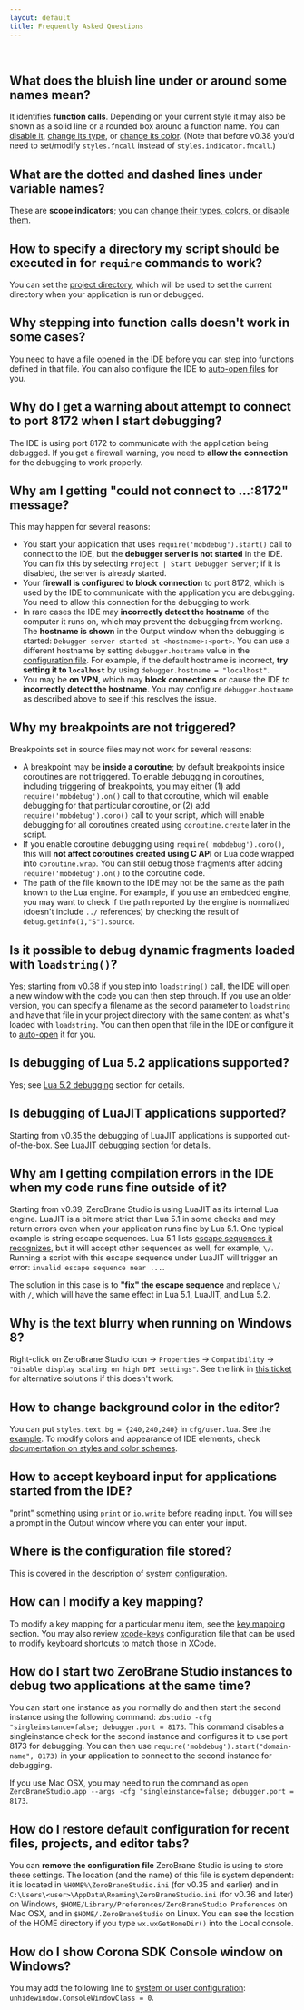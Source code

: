 ```yaml
---
layout: default
title: Frequently Asked Questions
---
```


<ul id='toc'>&nbsp;</ul>

## What does the bluish line under or around some names mean?

It identifies **function calls**.
Depending on your current style it may also be shown as a solid line or a rounded box around a function name.
You can [disable it](https://github.com/pkulchenko/ZeroBraneStudio/blob/master/cfg/user-sample.lua#L98),
[change its type](https://github.com/pkulchenko/ZeroBraneStudio/blob/master/cfg/user-sample.lua#L104),
or [change its color](https://github.com/pkulchenko/ZeroBraneStudio/blob/master/cfg/user-sample.lua#L101).
(Note that before v0.38 you'd need to set/modify `styles.fncall` instead of `styles.indicator.fncall`.)

## What are the dotted and dashed lines under variable names?

These are **scope indicators**; you can [change their types, colors, or disable them](doc-styles-color-schemes.html#indicators).

## How to specify a directory my script should be executed in for `require` commands to work?

You can set the [project directory](doc-getting-started.html#project_directory), which will be used to set the current directory when your application is run or debugged.

## Why stepping into function calls doesn't work in some cases?

You need to have a file opened in the IDE before you can step into functions defined in that file.
You can also configure the IDE to [auto-open files](https://github.com/pkulchenko/ZeroBraneStudio/blob/master/cfg/user-sample.lua#L71) for you.

## Why do I get a warning about attempt to connect to port 8172 when I start debugging?

The IDE is using port 8172 to communicate with the application being debugged.
If you get a firewall warning, you need to **allow the connection** for the debugging to work properly.

## Why am I getting "could not connect to ...:8172" message?

This may happen for several reasons:

- You start your application that uses `require('mobdebug').start()` call to connect to the IDE, but the **debugger server is not started** in the IDE.
You can fix this by selecting `Project | Start Debugger Server`; if it is disabled, the server is already started.
- Your **firewall is configured to block connection** to port 8172, which is used by the IDE to communicate with the application you are debugging.
You need to allow this connection for the debugging to work.
- In rare cases the IDE may **incorrectly detect the hostname** of the computer it runs on, which may prevent the debugging from working.
The **hostname is shown** in the Output window when the debugging is started: `Debugger server started at <hostname>:<port>`.
You can use a different hostname by setting `debugger.hostname` value in the [configuration file](doc-general-preferences.html#debugger).
For example, if the default hostname is incorrect, **try setting it to `localhost`** by using `debugger.hostname = "localhost"`.
- You may be **on VPN**, which may **block connections** or cause the IDE to **incorrectly detect the hostname**.
You may configure `debugger.hostname` as described above to see if this resolves the issue.

## Why my breakpoints are not triggered?

Breakpoints set in source files may not work for several reasons:

- A breakpoint may be **inside a coroutine**; by default breakpoints inside coroutines are not triggered.
To enable debugging in coroutines, including triggering of breakpoints, you may either
(1) add `require('mobdebug').on()` call to that coroutine, which will enable debugging for that particular coroutine, or
(2) add `require('mobdebug').coro()` call to your script, which will enable debugging for all coroutines created using `coroutine.create` later in the script.
- If you enable coroutine debugging using `require('mobdebug').coro()`, this will **not affect coroutines created using C API** or Lua code wrapped into `coroutine.wrap`.
You can still debug those fragments after adding `require('mobdebug').on()` to the coroutine code. 
- The path of the file known to the IDE may not be the same as the path known to the Lua engine.
For example, if you use an embedded engine, you may want to check if the path reported by the engine is normalized (doesn't include `../` references) by checking the result of `debug.getinfo(1,"S").source`.

## Is it possible to debug dynamic fragments loaded with `loadstring()`?

Yes; starting from v0.38 if you step into `loadstring()` call, the IDE will open a new window with the code you can then step through.
If you use an older version, you can specify a filename as the second parameter to `loadstring` and have that file in your project directory with the same content as what's loaded with `loadstring`.
You can then open that file in the IDE or configure it to [auto-open](https://github.com/pkulchenko/ZeroBraneStudio/blob/master/cfg/user-sample.lua#L71) it for you.

## Is debugging of Lua 5.2 applications supported?

Yes; see [Lua 5.2 debugging](doc-lua52-debugging.html) section for details.

## Is debugging of LuaJIT applications supported?

Starting from v0.35 the debugging of LuaJIT applications is supported out-of-the-box.
See [LuaJIT debugging](doc-luajit-debugging.html) section for details.

## Why am I getting compilation errors in the IDE when my code runs fine outside of it?

Starting from v0.39, ZeroBrane Studio is using LuaJIT as its internal Lua engine.
LuaJIT is a bit more strict than Lua 5.1 in some checks and may return errors even when your application runs fine by Lua 5.1.
One typical example is string escape sequences. Lua 5.1 lists [escape sequences it recognizes](http://www.lua.org/pil/2.4.html), but it will accept other sequences as well, for example, `\/`.
Running a script with this escape sequence under LuaJIT will trigger an error: `invalid escape sequence near ...`.

The solution in this case is to **"fix" the escape sequence** and replace `\/` with `/`, which will have the same effect in Lua 5.1, LuaJIT, and Lua 5.2.

## Why is the text blurry when running on Windows 8?

Right-click on ZeroBrane Studio icon -> `Properties` -> `Compatibility` -> `"Disable display scaling on high DPI settings"`.
See the link in [this ticket](https://github.com/pkulchenko/ZeroBraneStudio/issues/210) for alternative solutions if this doesn't work.

## How to change background color in the editor?

You can put `styles.text.bg = {240,240,240}` in `cfg/user.lua`.
See the [example](https://github.com/pkulchenko/ZeroBraneStudio/blob/master/cfg/user-sample.lua).
To modify colors and appearance of IDE elements, check [documentation on styles and color schemes](http://studio.zerobrane.com/doc-styles-color-schemes.html).

## How to accept keyboard input for applications started from the IDE?

"print" something using `print` or `io.write` before reading input.
You will see a prompt in the Output window where you can enter your input.

## Where is the configuration file stored?

This is covered in the description of system [configuration](doc-configuration.html).

## How can I modify a key mapping?

To modify a key mapping for a particular menu item, see the [key mapping](doc-general-preferences.html#key_mapping) section.
You may also review [xcode-keys](https://github.com/pkulchenko/ZeroBraneStudio/blob/master/cfg/xcode-keys.lua) configuration file that can be used to modify keyboard shortcuts to match those in XCode.

## How do I start two ZeroBrane Studio instances to debug two applications at the same time?

You can start one instance as you normally do and then start the second instance using the following command: `zbstudio -cfg "singleinstance=false; debugger.port = 8173`.
This command disables a singleinstance check for the second instance and configures it to use port 8173 for debugging.
You can then use `require('mobdebug').start("domain-name", 8173)` in your application to connect to the second instance for debugging.

If you use Mac OSX, you may need to run the command as `open ZeroBraneStudio.app --args -cfg "singleinstance=false; debugger.port = 8173`.

## How do I restore default configuration for recent files, projects, and editor tabs?

You can **remove the configuration file** ZeroBrane Studio is using to store these settings.
The location (and the name) of this file is system dependent:
it is located in `%HOME%\ZeroBraneStudio.ini` (for v0.35 and earlier) and in `C:\Users\<user>\AppData\Roaming\ZeroBraneStudio.ini` (for v0.36 and later) on Windows,
`$HOME/Library/Preferences/ZeroBraneStudio Preferences` on Mac OSX, and in
`$HOME/.ZeroBraneStudio` on Linux. 
You can see the location of the HOME directory if you type `wx.wxGetHomeDir()` into the Local console.

## How do I show Corona SDK Console window on Windows?

You may add the following line to [system or user configuration](doc-configuration.html): `unhidewindow.ConsoleWindowClass = 0`.
